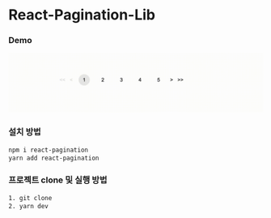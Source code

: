 # React-Pagination-Lib

### Demo
![Alt Text](https://github.com/kmonguu/react-pagination/blob/main/public/demo.gif?raw=true)

### 설치 방법
```
npm i react-pagination
yarn add react-pagination
```

### 프로젝트 clone 및 실행 방법
```
1. git clone
2. yarn dev
```

